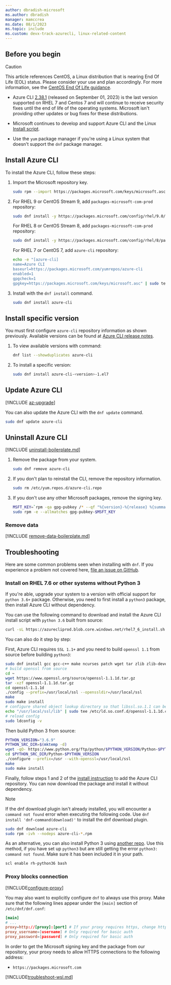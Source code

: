 ```yaml
---
author: dbradish-microsoft
ms.author: dbradish
manager: mamccrea
ms.date: 08/1/2023
ms.topic: include
ms.custom: devx-track-azurecli, linux-related-content
---
```


## Before you begin

> [!CAUTION]
> This article references CentOS, a Linux distribution that is nearing End Of Life (EOL) status. Please consider your use and plan accordingly. For more information, see the [CentOS End Of Life guidance](/azure/virtual-machines/workloads/centos/centos-end-of-life).

- Azure CLI [2.38.1](/cli/azure/release-notes-azure-cli#september-01-2023) (released on September 01, 2023) is the last version supported on RHEL 7 and Centos 7 and will continue to receive security fixes until the end of life of the operating systems. Microsoft isn't providing other updates or bug fixes for these distributions.

- Microsoft continues to develop and support Azure CLI and the Linux [Install script](/cli/azure/install-azure-cli-linux?pivots=script).

- Use the `yum` package manager if you're using a Linux system that doesn't support the `dnf` package manager.

## Install Azure CLI

To install the Azure CLI, follow these steps:

1. Import the Microsoft repository key.

   ```bash
   sudo rpm --import https://packages.microsoft.com/keys/microsoft.asc
   ```

2. For RHEL 9 or CentOS Stream 9, add `packages-microsoft-com-prod` repository:

   ```bash
   sudo dnf install -y https://packages.microsoft.com/config/rhel/9.0/packages-microsoft-prod.rpm
   ```

   For RHEL 8 or CentOS Stream 8, add `packages-microsoft-com-prod` repository:

   ```bash
   sudo dnf install -y https://packages.microsoft.com/config/rhel/8/packages-microsoft-prod.rpm
   ```

   For RHEL 7 or CentOS 7, add `azure-cli` repository:

   ```bash
   echo -e "[azure-cli]
   name=Azure CLI
   baseurl=https://packages.microsoft.com/yumrepos/azure-cli
   enabled=1
   gpgcheck=1
   gpgkey=https://packages.microsoft.com/keys/microsoft.asc" | sudo tee /etc/yum.repos.d/azure-cli.repo
   ```

3. Install with the `dnf install` command.

   ```bash
   sudo dnf install azure-cli
   ```

## Install specific version

You must first configure `azure-cli` repository information as shown previously. Available versions can be found at [Azure CLI release notes](../release-notes-azure-cli.md).

1. To view available versions with command:

   ```bash
   dnf list --showduplicates azure-cli
   ```

2. To install a specific version:

   ```bash
   sudo dnf install azure-cli-<version>-1.el7
   ```

## Update Azure CLI

[!INCLUDE [az-upgrade](az-upgrade.md)]

You can also update the Azure CLI with the `dnf update` command.

```bash
sudo dnf update azure-cli
```

## Uninstall Azure CLI

[!INCLUDE [uninstall-boilerplate.md](uninstall-boilerplate.md)]

1. Remove the package from your system.

   ```bash
   sudo dnf remove azure-cli
   ```

2. If you don't plan to reinstall the CLI, remove the repository information.

   ```bash
   sudo rm /etc/yum.repos.d/azure-cli.repo
   ```

3. If you don't use any other Microsoft packages, remove the signing key.

   ```bash
   MSFT_KEY=`rpm -qa gpg-pubkey /* --qf "%{version}-%{release} %{summary}\n" | grep Microsoft | awk '{print $1}'`
   sudo rpm -e --allmatches gpg-pubkey-$MSFT_KEY
   ```

### Remove data

[!INCLUDE [remove-data-boilerplate.md](remove-data-boilerplate.md)]

## Troubleshooting

Here are some common problems seen when installing with `dnf`. If you experience a problem not covered here, [file an issue on GitHub](https://github.com/Azure/azure-cli/issues).

### Install on RHEL 7.6 or other systems without Python 3

If you're able, upgrade your system to a version with official support for `python 3.6+` package. Otherwise, you need to first install a `python3` package, then install Azure CLI without dependency.

You can use the following command to download and install the Azure CLI install script with `python 3.6` built from source:

```bash
curl -sL https://azurecliprod.blob.core.windows.net/rhel7_6_install.sh | sudo bash
```

You can also do it step by step:

First, Azure CLI requires `SSL 1.1+` and you need to build `openssl 1.1` from source before building `python3`:

```bash
sudo dnf install gcc gcc-c++ make ncurses patch wget tar zlib zlib-devel -y
# build openssl from source
cd ~
wget https://www.openssl.org/source/openssl-1.1.1d.tar.gz
tar -xzf openssl-1.1.1d.tar.gz
cd openssl-1.1.1d
./config --prefix=/usr/local/ssl --openssldir=/usr/local/ssl
make
sudo make install
# configure shared object lookup directory so that libssl.so.1.1 can be found
echo "/usr/local/ssl/lib" | sudo tee /etc/ld.so.conf.d/openssl-1.1.1d.conf
# reload config
sudo ldconfig -v
```

Then build Python 3 from source:

```bash
PYTHON_VERSION="3.6.9"
PYTHON_SRC_DIR=$(mktemp -d)
wget -qO- https://www.python.org/ftp/python/$PYTHON_VERSION/Python-$PYTHON_VERSION.tgz | tar -xz -C "$PYTHON_SRC_DIR"
cd $PYTHON_SRC_DIR/Python-$PYTHON_VERSION
./configure --prefix=/usr --with-openssl=/usr/local/ssl
make
sudo make install
```

Finally, follow steps 1 and 2 of the [install instruction](#install-azure-cli) to add the Azure CLI repository. You can now download the package and install it without dependency.

> [!NOTE]
>
> If the dnf download plugin isn't already installed, you will encounter a `command not found` error when executing the following code. Use `dnf install 'dnf-command(download)'` to   install the dnf download plugin.

```bash
sudo dnf download azure-cli
sudo rpm -ivh --nodeps azure-cli-*.rpm
```

As an alternative, you can also install Python 3 using [another repo](https://developers.redhat.com/blog/2018/08/13/install-python3-rhel/). Use this method, if you have set up `python3` but are still getting the error `python3: command not found`. Make sure it has been included it in your path.

```bash
scl enable rh-python36 bash
```

### Proxy blocks connection

[!INCLUDE[configure-proxy](configure-proxy.md)]

You may also want to explicitly configure `dnf` to always use this proxy. Make sure that the following
lines appear under the `[main]` section of `/etc/dnf/dnf.conf`:

```dnf.conf
[main]
# ...
proxy=http://[proxy]:[port] # If your proxy requires https, change http->https
proxy_username=[username] # Only required for basic auth
proxy_password=[password] # Only required for basic auth
```

In order to get the Microsoft signing key and the package from our repository, your proxy needs to
allow HTTPS connections to the following address:

* `https://packages.microsoft.com`

[!INCLUDE[troubleshoot-wsl.md](troubleshoot-wsl.md)]
